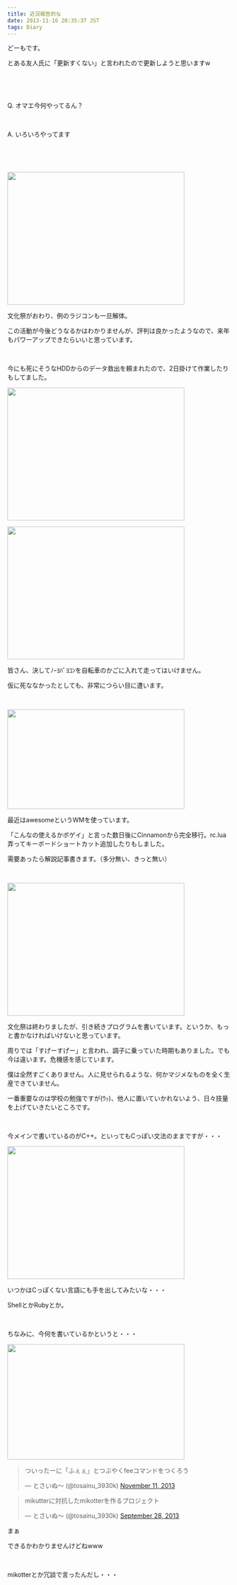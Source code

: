 ```yaml
---
title: 近況報告的な
date: 2013-11-16 20:35:37 JST
tags: Diary
---
```

どーもです。

とある友人氏に「更新すくない」と言われたので更新しようと思いますw

&nbsp;

&nbsp;

Q. オマエ今何やってるん？

&nbsp;

A. いろいろやってます

&nbsp;

&nbsp;

<a href="https://picasaweb.google.com/lh/photo/P0JdT7yTCk7A1hXCVoRwbNMTjNZETYmyPJy0liipFm0?feat=embedwebsite"><img src="https://lh6.googleusercontent.com/-NWzhDGTIYWk/Uoc_Ln6Y2kI/AAAAAAAACuM/9NRBiR9Jilw/s400/IMG_1286.JPG" height="300" width="400" /></a>

文化祭がおわり、例のラジコンも一旦解体。

この活動が今後どうなるかはわかりませんが、評判は良かったようなので、来年もパワーアップできたらいいと思っています。

&nbsp;

今にも死にそうなHDDからのデータ救出を頼まれたので、2日掛けて作業したりもしてました。

<a href="https://picasaweb.google.com/lh/photo/jt-zxPaF4XWKpbILRry5rtMTjNZETYmyPJy0liipFm0?feat=embedwebsite"><img src="https://lh5.googleusercontent.com/-V0D8sIs1QQg/Uoc_1MEtrrI/AAAAAAAACu0/33e6gJfkY9s/s400/IMG_1271.JPG" height="300" width="400" /></a>

<a href="https://picasaweb.google.com/lh/photo/_7OQMbGftqJmXfQ_XPq6b9MTjNZETYmyPJy0liipFm0?feat=embedwebsite"><img src="https://lh3.googleusercontent.com/-n6cJhhBuDBE/Uoc_yzngykI/AAAAAAAACus/MOrvH3QrLBs/s400/IMG_1279.JPG" height="300" width="400" /></a>

皆さん、決してﾉｰﾖﾊﾟﾖｺﾝを自転車のかごに入れて走ってはいけません。

仮に死ななかったとしても、非常につらい目に遭います。

&nbsp;

<a href="https://picasaweb.google.com/lh/photo/buyI4kQBdn9UvBEbF1NZRdMTjNZETYmyPJy0liipFm0?feat=embedwebsite"><img src="https://lh5.googleusercontent.com/-PEbp7sLM4Vc/Uoc_WMrR5fI/AAAAAAAACug/sj9dZzuWYU0/s400/2013-11-16-183828_1920x1080_scrot.png" height="225" width="400" /></a>

最近はawesomeというWMを使っています。

「こんなの使えるかボゲイ」と言った数日後にCinnamonから完全移行。rc.lua弄ってキーボードショートカット追加したりもしました。

需要あったら解説記事書きます。（多分無い、きっと無い）

&nbsp;

<a href="https://picasaweb.google.com/lh/photo/5OzRxvTwhjVV-KKpbXjF6dMTjNZETYmyPJy0liipFm0?feat=embedwebsite"><img src="https://lh4.googleusercontent.com/-d3gJXykp32g/Uoc_JcQTCyI/AAAAAAAACuE/I5fkRqaZDHk/s400/IMG_1298.JPG" height="300" width="400" /></a>

文化祭は終わりましたが、引き続きプログラムを書いています。というか、もっと書かなければいけないと思っています。

周りでは「すげーすげー」と言われ、調子に乗っていた時期もありました。でも今は違います。危機感を感じています。

僕は全然すごくありません。人に見せられるような、何かマジメなものを全く生産できていません。

一番重要なのは学校の勉強ですが(ｳｯ)、他人に置いていかれないよう、日々技量を上げていきたいところです。

&nbsp;

今メインで書いているのがC++。といってもCっぽい文法のままですが・・・

<a href="https://picasaweb.google.com/lh/photo/QTRNf8k44wA9dN-uhZ_HvdMTjNZETYmyPJy0liipFm0?feat=embedwebsite"><img src="https://lh6.googleusercontent.com/-T7prZsCiFXI/Uoc_QKN2qjI/AAAAAAAACuU/lhF8sJBE00w/s400/IMG_1285.JPG" height="300" width="400" /></a>

いつかはCっぽくない言語にも手を出してみたいな・・・

ShellとかRubyとか。

&nbsp;

ちなみに、今何を書いているかというと・・・

<a href="https://picasaweb.google.com/lh/photo/SJRgBx5wFvKNcag6DUIJFdMTjNZETYmyPJy0liipFm0?feat=embedwebsite"><img src="https://lh3.googleusercontent.com/-YNIqSlwFrHI/Uoc_XTrCs-I/AAAAAAAACuk/Xs55Ns2tW2Q/s400/2013-11-13-183842_1920x1080_scrot.png" height="261" width="400" /></a>

<blockquote class="twitter-tweet"><p>ついったーに「ふぇぇ」とつぶやくfeeコマンドをつくろう</p>&mdash; とさいぬ〜 (@tosainu_3930k) <a href="https://twitter.com/tosainu_3930k/statuses/399835967399288832">November 11, 2013</a></blockquote>
<script async src="//platform.twitter.com/widgets.js" charset="utf-8"></script>

<blockquote class="twitter-tweet"><p>mikutterに対抗したmikotterを作るプロジェクト</p>&mdash; とさいぬ〜 (@tosainu_3930k) <a href="https://twitter.com/tosainu_3930k/statuses/383968505415995393">September 28, 2013</a></blockquote>
<script async src="//platform.twitter.com/widgets.js" charset="utf-8"></script>

まぁ

<span class="fontsize7">できるかわかりませんけどねwww</span>

&nbsp;

<span class="fontsize1">mikotterとか冗談で言ったんだし・・・</span>